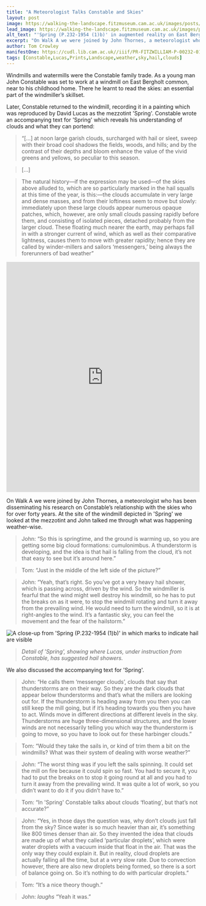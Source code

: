 ```yaml
---
title: "A Meteorologist Talks Constable and Skies"
layout: post
image: https://walking-the-landscape.fitzmuseum.cam.ac.uk/images/posts/Meteorologist-Skies_crop-preview.jpg
lead_image: https://walking-the-landscape.fitzmuseum.cam.ac.uk/images/posts/Meteorologist-Skies_crop.jpg
alt_text: "'Spring (P.232-1954 (1)b)' in augmented reality on East Bergholt Common"
excerpt: "On Walk A we were joined by John Thornes, a meteorologist who has been disseminating his research on Constable’s relationship with the skies."
author: Tom Crowley
manifestOne: https://cudl.lib.cam.ac.uk//iiif/PR-FITZWILLIAM-P-00232-01954-00001-B
tags: [Constable,Lucas,Prints,Landscape,weather,sky,hail,clouds]
---
```


Windmills and watermills were the Constable family trade. As a young man John Constable was set to work at a windmill on East Bergholt common, near to his childhood home. There he learnt to read the skies: an essential part of the windmiller’s skillset.

Later, Constable returned to the windmill, recording it in a painting which was reproduced by David Lucas as the mezzotint 'Spring'. Constable wrote an accompanying text for 'Spring' which reveals his understanding of clouds and what they can portend:  

> “[…] at noon large garish clouds, surcharged with hail or sleet, sweep with their broad cool shadows the fields, woods, and hills; and by the contrast of their depths and bloom enhance the value of the vivid greens and yellows, so peculiar to this season.

> […]

> The natural history—if the expression may be used—of the skies above alluded to, which are so particularly marked in the hail squalls at this time of the year, is this:—the clouds accumulate in very large and dense masses, and from their loftiness seem to move but slowly: immediately upon these large clouds appear numerous opaque patches, which, however, are only small clouds passing rapidly before them, and consisting of isolated pieces, detached probably from the larger cloud. These floating much nearer the earth, may perhaps fall in with a stronger current of wind, which as well as their comparative lightness, causes them to move with greater rapidity; hence they are called by winder-millers and sailors ‘messengers,’ being always the forerunners of bad weather”

<iframe src="https://fitzmuseum.cam.ac.uk/uv.html#?manifest={{ page.manifestOne }}&c=0&m=0&cv=0&config=&locales=en-GB:English (GB),cy-GB:Cymraeg,fr-FR:Français (FR),pl-PL:Polski,sv-SE:Svenska&r=0" width="100%" height="600" allowfullscreen frameborder="0"></iframe>

On Walk A we were joined by John Thornes, a meteorologist who has been disseminating his research on Constable’s relationship with the skies who for over forty years. At the site of the windmill depicted in 'Spring' we looked at the mezzotint and John talked me through what was happening weather-wise.

> John: “So this is springtime, and the ground is warming up, so you are getting some big cloud formations: cumulonimbus. A thunderstorm is developing, and the idea is that hail is falling from the cloud, it’s not that easy to see but it’s around here.”

> Tom: “Just in the middle of the left side of the picture?”

> John: “Yeah, that’s right. So you’ve got a very heavy hail shower, which is passing across, driven by the wind. So the windmiller is fearful that the wind might well destroy his windmill, so he has to put the breaks on as it were, to stop the windmill rotating and turn it away from the prevailing wind. He would need to turn the windmill, so it is at right-angles to the wind. It’s a fantastic sky, you can feel the movement and the fear of the hailstorm.”

![A close-up from 'Spring (P.232-1954 (1)b)' in which marks to indicate hail are visible]({{site.url}}/images/posts/Spring-Hail-crop.jpg)
> <cite>Detail of 'Spring', showing where Lucas, under instruction from Constable, has suggested hail showers.</cite>

We also discussed the accompanying text for 'Spring'.
 
> John: “He calls them ‘messenger clouds’, clouds that say that thunderstorms are on their way. So they are the dark clouds that appear below thunderstorms and that’s what the millers are looking out for.  If the thunderstorm is heading away from you then you can still keep the mill going, but if it’s heading towards you then you have to act. Winds move in different directions at different levels in the sky. Thunderstorms are huge three-dimensional structures, and the lower winds are not necessarily telling you which way the thunderstorm is going to move, so you have to look out for these harbinger clouds.”

> Tom: “Would they take the sails in, or kind of trim them a bit on the windmills? What was their system of dealing with worse weather?”

> John: “The worst thing was if you left the sails spinning. It could set the mill on fire because it could spin so fast. You had to secure it, you had to put the breaks on to stop it going round at all and you had to turn it away from the prevailing wind. It was quite a lot of work, so you didn’t want to do it if you didn’t have to.”

> Tom: “In 'Spring' Constable talks about clouds ‘floating’, but that’s not accurate?”

> John: “Yes, in those days the question was, why don’t clouds just fall from the sky? Since water is so much heavier than air, it’s something like 800 times denser than air. So they invented the idea that clouds are made up of what they called ‘particular droplets’, which were water droplets with a vacuum inside that float in the air. That was the only way they could explain it. But in reality, cloud droplets are actually falling all the time, but at a very slow rate. Due to convection however, there are also new droplets being formed, so there is a sort of balance going on. So it’s nothing to do with particular droplets.”

> Tom: “It’s a nice theory though.”

> John: *laughs* “Yeah it was.”
